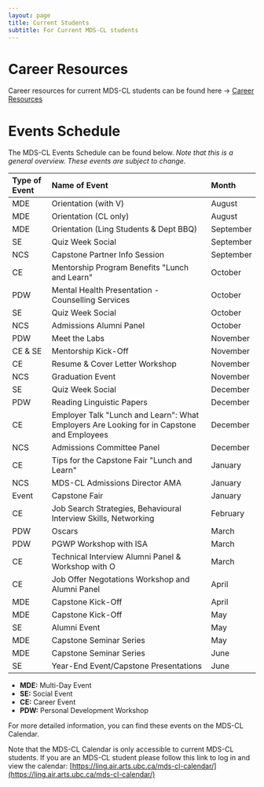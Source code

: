 ```yaml
---
layout: page
title: Current Students
subtitle: For Current MDS-CL students
---
```


# Career Resources

Career resources for current MDS-CL students can be found here → [Career Resources](https://ubc-mdscl.github.io/resources/current-students/career-resources/index)

# Events Schedule

The MDS-CL Events Schedule can be found below. *Note that this is a general overview. These events are subject to change.*

| Type of Event | Name of Event | Month |
| :------------- | :------------- | :------------- |
| MDE | Orientation (with V) | August |
| MDE | Orientation (CL only) | August |
| MDE | Orientation (Ling Students & Dept BBQ) | September |
| SE | Quiz Week Social | September |
| NCS | Capstone Partner Info Session | September |
| CE | Mentorship Program Benefits "Lunch and Learn" | October |
| PDW | Mental Health Presentation - Counselling Services | October |
| SE | Quiz Week Social | October |
| NCS | Admissions Alumni Panel | October |
| PDW | Meet the Labs | November |
| CE & SE | Mentorship Kick-Off | November |
| CE | Resume & Cover Letter Workshop | November |
| NCS | Graduation Event | November |
| SE | Quiz Week Social | December |
| PDW | Reading Linguistic Papers | December |
| CE | Employer Talk "Lunch and Learn": What Employers Are Looking for in Capstone and Employees | December |
| NCS | Admissions Committee Panel | December |
| CE | Tips for the Capstone Fair "Lunch and Learn" | January |
| NCS | MDS-CL Admissions Director AMA | January |
| Event | Capstone Fair | January |
| CE | Job Search Strategies, Behavioural Interview Skills, Networking | February |
| PDW | Oscars | March |
| PDW | PGWP Workshop with ISA | March |
| CE | Technical Interview Alumni Panel & Workshop with O | March |
| CE | Job Offer Negotations Workshop and Alumni Panel | April |
| MDE | Capstone Kick-Off | April |
| MDE | Capstone Kick-Off | May |
| SE | Alumni Event | May |
| MDE | Capstone Seminar Series | May |
| MDE | Capstone Seminar Series | June |
| SE | Year-End Event/Capstone Presentations | June |


* **MDE:** Multi-Day Event
* **SE:** Social Event
* **CE:** Career Event
* **PDW:** Personal Development Workshop

For more detailed information, you can find these events on the MDS-CL Calendar. 

Note that the MDS-CL Calendar is only accessible to current MDS-CL students. If you are an MDS-CL student please follow this link to log in and view the calendar: [https://ling.air.arts.ubc.ca/mds-cl-calendar/](https://ling.air.arts.ubc.ca/mds-cl-calendar/)
